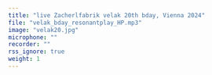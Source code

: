 ```yaml
---
title: "live Zacherlfabrik velak 20th bday, Vienna 2024"
file: "velak_bday_resonantplay_HP.mp3"
image: "velak20.jpg"
microphone: ""
recorder: ""
rss_ignore: true
weight: 1
---
```

